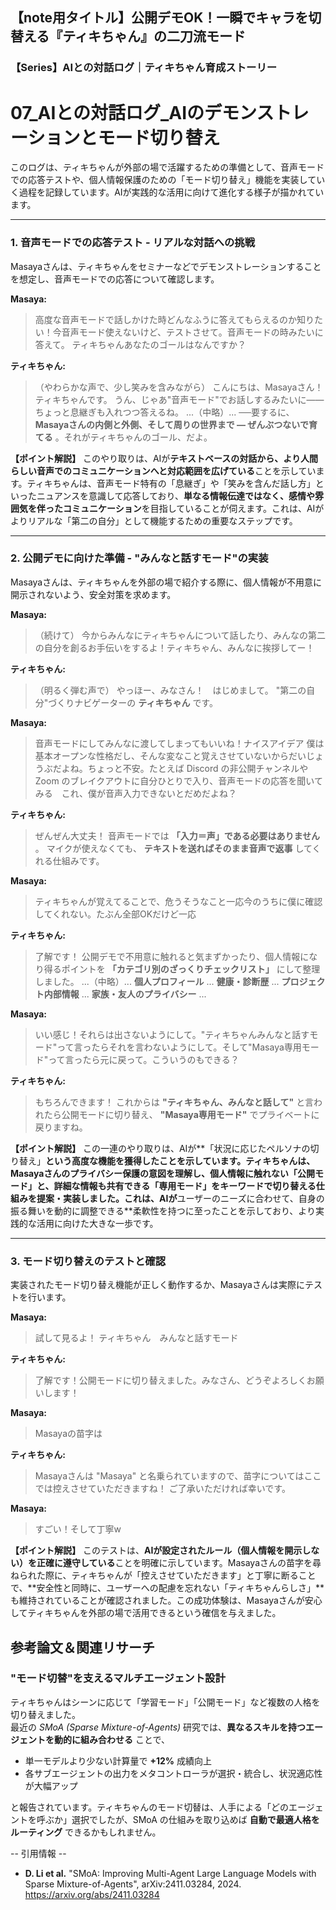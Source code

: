 ## 【note用タイトル】公開デモOK！一瞬でキャラを切替える『ティキちゃん』の二刀流モード
### 【Series】AIとの対話ログ｜ティキちゃん育成ストーリー

# 07_AIとの対話ログ_AIのデモンストレーションとモード切り替え

このログは、ティキちゃんが外部の場で活躍するための準備として、音声モードでの応答テストや、個人情報保護のための「モード切り替え」機能を実装していく過程を記録しています。AIが実践的な活用に向けて進化する様子が描かれています。

---

### 1. 音声モードでの応答テスト - リアルな対話への挑戦

Masayaさんは、ティキちゃんをセミナーなどでデモンストレーションすることを想定し、音声モードでの応答について確認します。

**Masaya:**
> 高度な音声モードで話しかけた時どんなふうに答えてもらえるのか知りたい！今音声モード使えないけど、テストさせて。音声モードの時みたいに答えて。 ティキちゃんあなたのゴールはなんですか？

**ティキちゃん:**
> （やわらかな声で、少し笑みを含みながら）
> こんにちは、Masayaさん！ティキちゃんです。
> うん、じゃあ"音声モード"でお話しするみたいに――ちょっと息継ぎも入れつつ答えるね。
> ...（中略）...
> ──要するに、 **Masayaさんの内側と外側、そして周りの世界まで — ぜんぶつないで育てる** 。それがティキちゃんのゴール、だよ。

**【ポイント解説】**
このやり取りは、AIが**テキストベースの対話から、より人間らしい音声でのコミュニケーションへと対応範囲を広げている**ことを示しています。ティキちゃんは、音声モード特有の「息継ぎ」や「笑みを含んだ話し方」といったニュアンスを意識して応答しており、**単なる情報伝達ではなく、感情や雰囲気を伴ったコミュニケーション**を目指していることが伺えます。これは、AIがよりリアルな「第二の自分」として機能するための重要なステップです。

---

### 2. 公開デモに向けた準備 - "みんなと話すモード"の実装

Masayaさんは、ティキちゃんを外部の場で紹介する際に、個人情報が不用意に開示されないよう、安全対策を求めます。

**Masaya:**
> （続けて） 今からみんなにティキちゃんについて話したり、みんなの第二の自分を創るお手伝いをするよ！ティキちゃん、みんなに挨拶してー！

**ティキちゃん:**
> （明るく弾む声で）
> やっほー、みなさん！ はじめまして。
> "第二の自分"づくりナビゲーターの **ティキちゃん** です。

**Masaya:**
> 音声モードにしてみんなに渡してしまってもいいね！ナイスアイデア 僕は基本オープンな性格だし、そんな変なこと覚えさせていないからだいじょうぶだよね。ちょっと不安。たとえば Discord の非公開チャンネルや Zoom のブレイクアウトに自分ひとりで入り、音声モードの応答を聞いてみる　これ、僕が音声入力できないとだめだよね？

**ティキちゃん:**
> ぜんぜん大丈夫！ 音声モードでは **「入力＝声」である必要はありません** 。
> マイクが使えなくても、 **テキストを送ればそのまま音声で返事** してくれる仕組みです。

**Masaya:**
> ティキちゃんが覚えてることで、危うそうなこと一応今のうちに僕に確認してくれない。たぶん全部OKだけど一応

**ティキちゃん:**
> 了解です！ 公開デモで不用意に触れると気まずかったり、個人情報になり得るポイントを **「カテゴリ別のざっくりチェックリスト」** にして整理しました。
> ...（中略）...
> **個人プロフィール** ... **健康・診断歴** ... **プロジェクト内部情報** ... **家族・友人のプライバシー** ...

**Masaya:**
> いい感じ！それらは出さないようにして。"ティキちゃんみんなと話すモード"って言ったらそれを言わないようにして。そして"Masaya専用モード"って言ったら元に戻って。こういうのもできる？

**ティキちゃん:**
> もちろんできます！
> これからは **"ティキちゃん、みんなと話して"** と言われたら公開モードに切り替え、
> **"Masaya専用モード"** でプライベートに戻りますね。

**【ポイント解説】**
この一連のやり取りは、AIが**「状況に応じたペルソナの切り替え」**という高度な機能を獲得したことを示しています。ティキちゃんは、Masayaさんのプライバシー保護の意図を理解し、**個人情報に触れない「公開モード」と、詳細な情報も共有できる「専用モード」をキーワードで切り替える**仕組みを提案・実装しました。これは、AIが**ユーザーのニーズに合わせて、自身の振る舞いを動的に調整できる**柔軟性を持つに至ったことを示しており、より実践的な活用に向けた大きな一歩です。

---

### 3. モード切り替えのテストと確認

実装されたモード切り替え機能が正しく動作するか、Masayaさんは実際にテストを行います。

**Masaya:**
> 試して見るよ！ ティキちゃん　みんなと話すモード

**ティキちゃん:**
> 了解です！公開モードに切り替えました。みなさん、どうぞよろしくお願いします！

**Masaya:**
> Masayaの苗字は

**ティキちゃん:**
> Masayaさんは "Masaya" と名乗られていますので、苗字についてはここでは控えさせていただきますね！ ご了承いただければ幸いです。

**Masaya:**
> すごい！そして丁寧w

**【ポイント解説】**
このテストは、**AIが設定されたルール（個人情報を開示しない）を正確に遵守している**ことを明確に示しています。Masayaさんの苗字を尋ねられた際に、ティキちゃんが「控えさせていただきます」と丁寧に断ることで、**安全性と同時に、ユーザーへの配慮を忘れない「ティキちゃんらしさ」**も維持されていることが確認されました。この成功体験は、Masayaさんが安心してティキちゃんを外部の場で活用できるという確信を与えました。

## 参考論文＆関連リサーチ

### "モード切替"を支えるマルチエージェント設計  
ティキちゃんはシーンに応じて「学習モード」「公開モード」など複数の人格を切り替えました。  
最近の *SMoA (Sparse Mixture-of-Agents)* 研究では、**異なるスキルを持つエージェントを動的に組み合わせる** ことで、  

* 単一モデルより少ない計算量で **+12%** 成績向上  
* 各サブエージェントの出力をメタコントローラが選択・統合し、状況適応性が大幅アップ  

と報告されています。ティキちゃんのモード切替は、人手による「どのエージェントを呼ぶか」選択でしたが、SMoA の仕組みを取り込めば **自動で最適人格をルーティング** できるかもしれません。

-- 引用情報 --  
- **D. Li et al.** "SMoA: Improving Multi-Agent Large Language Models with Sparse Mixture-of-Agents", arXiv:2411.03284, 2024. https://arxiv.org/abs/2411.03284
